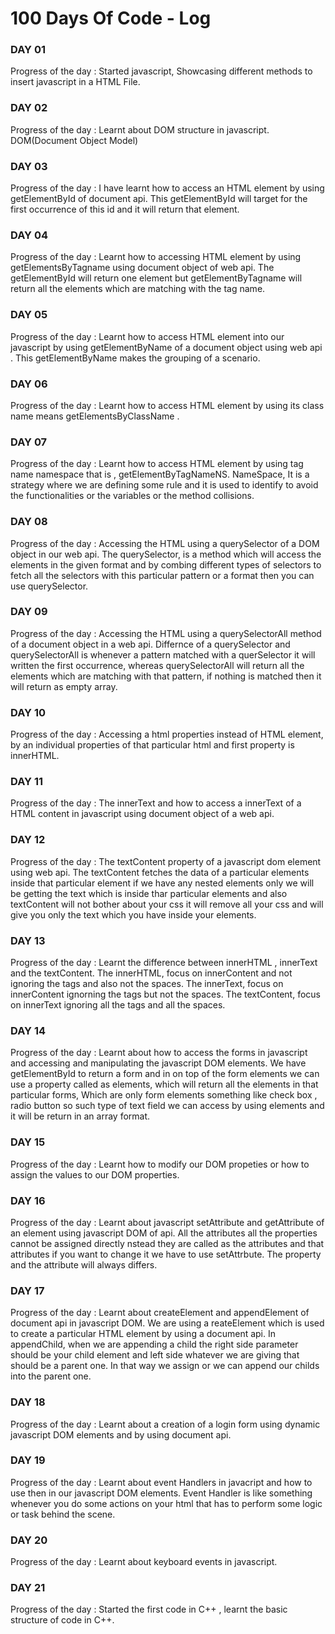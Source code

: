 # 100 Days Of Code - Log

### DAY 01
Progress of the day : Started javascript, Showcasing different methods to insert javascript in a HTML File. 

### DAY 02
Progress of the day : Learnt about DOM structure in javascript. DOM(Document Object Model)

### DAY 03
Progress of the day : I have learnt how to access an HTML element by using getElementById of document api. This getElementById will target for the first occurrence of this id and it will return that element.

### DAY 04
Progress of the day : Learnt how to accessing HTML element by using getElementsByTagname using document object of web api. The getElementById will return one element but getElementByTagname will return all the elements which are matching with the tag name.

### DAY 05
Progress of the day : Learnt how to access HTML element into our javascript by using getElementByName of a document object using web api . This getElementByName makes the grouping of a scenario.

### DAY 06
Progress of the day : Learnt how to access HTML element by using its class name means getElementsByClassName .

### DAY 07
Progress of the day : Learnt how to access HTML element by using tag name namespace that is , getElementByTagNameNS. NameSpace, It is a strategy where we are defining some rule and it is used to identify to avoid the functionalities or the variables or the method collisions.

### DAY 08
Progress of the day : Accessing the HTML using a querySelector of a DOM object in our web api. The querySelector, is a method which will access the elements in the given format and by combing different types of selectors to fetch all the selectors with this particular pattern or a format then you can use querySelector.

### DAY 09
Progress of the day : Accessing the HTML using a querySelectorAll method of a document object in a web api. Differnce of a querySelector and querySelectorAll is whenever a pattern matched with a querSelector it will written the first occurrence, whereas querySelectorAll will return all the elements which are matching with that pattern, if nothing is matched then it will return as empty array. 

### DAY 10
Progress of the day : Accessing a html properties instead of HTML element, by an individual properties of that particular html and first property is innerHTML.

### DAY 11
Progress of the day : The innerText and how to access a innerText of a HTML content in javascript using document object of a web api.

### DAY 12
Progress of the day : The textContent property of a javascript dom element using web api. The textContent fetches the data of a particular elements inside that particular element if we have any nested elements only we will be getting the text which is inside thar particular elements and also textContent will not bother about your css it will remove all your css and will give you only the text which you have inside your elements.

### DAY 13
Progress of the day : Learnt the difference between innerHTML , innerText and the textContent. The innerHTML, focus on innerContent and not ignoring the tags and also not the spaces. The innerText, focus on innerContent ignorning the tags but not the spaces. The textContent, focus on innerText ignoring all the tags and all the spaces.

### DAY 14
Progress of the day : Learnt about how to access the forms in javascript and accessing and manipulating the javascript DOM elements. We have getElementById to return a form and in on top of the form elements we can use a property called as elements, which will return all the elements in that particular forms, Which are only form elements something like check box , radio button so such type of text field we can access by using elements and it will be return in an array format.

### DAY 15
Progress of the day : Learnt how to modify our DOM propeties or how to assign the values to our DOM properties.

### DAY 16
Progress of the day : Learnt about javascript setAttribute and getAttribute of an element using javascript DOM of api. All the attributes all the properties cannot be assigned directly nstead they are called as the attributes and that attributes if you want to change it we have to use setAttrbute. The property and the attribute will always differs.

### DAY 17
Progress of the day : Learnt about createElement and appendElement of document api in javascript DOM. We are using a reateElement which is used to create a particular HTML element by using a document api. In appendChild, when we are appending a child the right side parameter should be your child element and left side whatever we are giving that should be a parent one. In that way we assign or we can append our childs into the parent one.

### DAY 18
Progress of the day : Learnt about a creation of a login form using dynamic javascript DOM elements and by using document api.

### DAY 19
Progress of the day : Learnt about event Handlers in javacript and how to use then in our javascript DOM elements. Event Handler is like something whenever you do some actions on your html that has to perform some logic or task behind the scene.

### DAY 20
Progress of the day : Learnt about keyboard events in javascript.

### DAY 21
Progress of the day : Started the first code in C++ , learnt the basic structure of code in C++.
